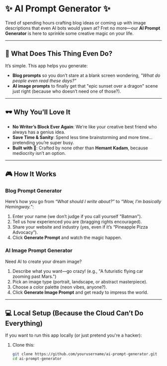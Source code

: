 # ✨ AI Prompt Generator ✨  

Tired of spending hours crafting blog ideas or coming up with image descriptions that even AI bots would yawn at? Fret no more—our **AI Prompt Generator** is here to sprinkle some creative magic on your life.  

---

## 🌟 What Does This Thing Even Do?  
It’s simple. This app helps you generate:  
- **Blog prompts** so you don’t stare at a blank screen wondering, *"What do people even read these days?"*  
- **AI image prompts** to finally get that "epic sunset over a dragon" scene just right (because who doesn’t need one of those?).  

---

## 🕶️ Why You’ll Love It  
- **No Writer’s Block Ever Again**: We’re like your creative best friend who always has a genius idea.  
- **Save Time & Sanity**: Spend less time brainstorming and more time… pretending you’re super busy.  
- **Built with 💖**: Crafted by none other than **Hemant Kadam**, because mediocrity isn’t an option.  

---

## 🎮 How It Works  

### Blog Prompt Generator  
Here’s how you go from *“What should I write about?”* to *“Wow, I’m basically Hemingway.”*:  
1. Enter your name (we don’t judge if you call yourself "Batman").  
2. Tell us how experienced you are (bragging rights encouraged).  
3. Share your website and industry (yes, even if it’s “Pineapple Pizza Advocacy”).  
4. Click **Generate Prompt** and watch the magic happen.  

### AI Image Prompt Generator  
Need AI to create your dream image?  
1. Describe what you want—go crazy! (e.g., "A futuristic flying car zooming past Mars.")  
2. Pick an image type (portrait, landscape, or abstract masterpiece).  
3. Choose a color palette (neon vibes, anyone?).  
4. Click **Generate Image Prompt** and get ready to impress the world.  

---

## 💻 Local Setup (Because the Cloud Can’t Do Everything)  

If you want to run this app locally (or just pretend you're a hacker):  
1. Clone this:  
   ```bash
   git clone https://github.com/yourusername/ai-prompt-generator.git
   cd ai-prompt-generator
